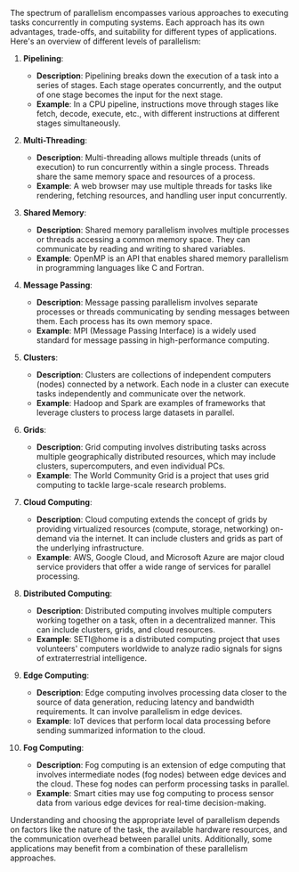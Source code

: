 The spectrum of parallelism encompasses various approaches to executing tasks concurrently in computing systems. Each approach has its own advantages, trade-offs, and suitability for different types of applications. Here's an overview of different levels of parallelism:

1. **Pipelining**:
   - **Description**: Pipelining breaks down the execution of a task into a series of stages. Each stage operates concurrently, and the output of one stage becomes the input for the next stage.
   - **Example**: In a CPU pipeline, instructions move through stages like fetch, decode, execute, etc., with different instructions at different stages simultaneously.

2. **Multi-Threading**:
   - **Description**: Multi-threading allows multiple threads (units of execution) to run concurrently within a single process. Threads share the same memory space and resources of a process.
   - **Example**: A web browser may use multiple threads for tasks like rendering, fetching resources, and handling user input concurrently.

3. **Shared Memory**:
   - **Description**: Shared memory parallelism involves multiple processes or threads accessing a common memory space. They can communicate by reading and writing to shared variables.
   - **Example**: OpenMP is an API that enables shared memory parallelism in programming languages like C and Fortran.

4. **Message Passing**:
   - **Description**: Message passing parallelism involves separate processes or threads communicating by sending messages between them. Each process has its own memory space.
   - **Example**: MPI (Message Passing Interface) is a widely used standard for message passing in high-performance computing.

5. **Clusters**:
   - **Description**: Clusters are collections of independent computers (nodes) connected by a network. Each node in a cluster can execute tasks independently and communicate over the network.
   - **Example**: Hadoop and Spark are examples of frameworks that leverage clusters to process large datasets in parallel.

6. **Grids**:
   - **Description**: Grid computing involves distributing tasks across multiple geographically distributed resources, which may include clusters, supercomputers, and even individual PCs.
   - **Example**: The World Community Grid is a project that uses grid computing to tackle large-scale research problems.

7. **Cloud Computing**:
   - **Description**: Cloud computing extends the concept of grids by providing virtualized resources (compute, storage, networking) on-demand via the internet. It can include clusters and grids as part of the underlying infrastructure.
   - **Example**: AWS, Google Cloud, and Microsoft Azure are major cloud service providers that offer a wide range of services for parallel processing.

8. **Distributed Computing**:
   - **Description**: Distributed computing involves multiple computers working together on a task, often in a decentralized manner. This can include clusters, grids, and cloud resources.
   - **Example**: SETI@home is a distributed computing project that uses volunteers' computers worldwide to analyze radio signals for signs of extraterrestrial intelligence.

9. **Edge Computing**:
   - **Description**: Edge computing involves processing data closer to the source of data generation, reducing latency and bandwidth requirements. It can involve parallelism in edge devices.
   - **Example**: IoT devices that perform local data processing before sending summarized information to the cloud.

10. **Fog Computing**:
    - **Description**: Fog computing is an extension of edge computing that involves intermediate nodes (fog nodes) between edge devices and the cloud. These fog nodes can perform processing tasks in parallel.
    - **Example**: Smart cities may use fog computing to process sensor data from various edge devices for real-time decision-making.

Understanding and choosing the appropriate level of parallelism depends on factors like the nature of the task, the available hardware resources, and the communication overhead between parallel units. Additionally, some applications may benefit from a combination of these parallelism approaches.
